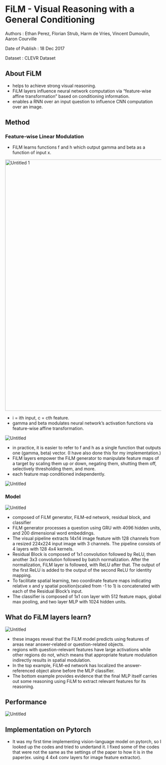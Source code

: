 # FiLM - Visual Reasoning with a General Conditioning

Authors : Ethan Perez, Florian Strub, Harm de Vries, Vincent Dumoulin, Aaron Courville

Date of Publish : 18 Dec 2017

Dataset : CLEVR Dataset

## About FiLM

- helps to achieve strong visual reasoning.
- FiLM layers influence neural network computation via “feature-wise affine transformation” based on conditioning information.
- enables a RNN over an input question to influence CNN computation over an image.

## Method

### Feature-wise Linear Modulation

- FiLM learns functions f and h which output gamma and beta as a function of input x.

<img width="809" alt="Untitled 1" src="https://github.com/aerojohn1223/CVModels-byPytorch/assets/82106824/82ee303f-42df-4379-ba04-81d6e903359d">

- i = ith input, c = cth feature.
- gamma and beta modulates neural network’s activation functions via feature-wise affine transformation.

![Untitled](<img width="794" alt="Untitled 2" src="https://github.com/aerojohn1223/CVModels-byPytorch/assets/82106824/52cb50b3-0e72-44d2-8780-0bdbfde8acf7">
)

- in practice, it is easier to refer to f and h as a single function that outputs one (gamma, beta) vector. (I have also done this for my implementation.)
- FiLM layers empower the FiLM generator to manipulate feature maps of a target by scaling them up or down, negating them, shutting them off, selectively thresholding them, and more.
- each feature map conditioned independently.

  

![Untitled](<img width="577" alt="Untitled 3" src="https://github.com/aerojohn1223/CVModels-byPytorch/assets/82106824/94317d19-984c-4554-ab12-3c0277f42a38">
)

### Model

![Untitled](<img width="658" alt="Untitled 4" src="https://github.com/aerojohn1223/CVModels-byPytorch/assets/82106824/fdfface8-b911-4d0c-a1b6-2d72cc2c4e94">
)

- composed of FiLM generator, FiLM-ed network, residual block, and classifier
- FiLM generator processes a question using GRU with 4096 hidden units, and 200 dimensional word embeddings.
- The visual pipeline extracts 14x14 image feature with 128 channels from a resized 224x224 input image with 3 channels. The pipeline consists of 4 layers with 128 4x4 kernels.
- Residual Block is composed of 1x1 convolution followed by ReLU, then another 3x3 convolution followed by batch normalization. After the normalization, FiLM layer is followed, with ReLU after that. The output of the first ReLU is added to the output of the second ReLU for identity mapping.
- To facilitate spatial learning, two coordinate feature maps indicating relative x and y spatial position(scaled from -1 to 1) is concatenated with each of the Residual Block’s input.
- The classifier is composed of 1x1 con layer with 512 feature maps, global max pooling, and two layer MLP with 1024 hidden units.

## What do FiLM layers learn?

![Untitled](<img width="1075" alt="Untitled 5" src="https://github.com/aerojohn1223/CVModels-byPytorch/assets/82106824/4699d464-adb3-4433-97da-88b576873490">
)

- these images reveal that the FiLM model predicts using features of areas near answer-related or question-related objects.
- regions with question-relevant features have large activations while other regions do not, which means that appropriate feature modulation indirectly results in spatial modulation.
- In the top example, FiLM-ed network has localized the answer-referenced object alone before the MLP classifier.
- The bottom example provides evidence that the final MLP itself carries out some reasoning using FiLM to extract relevant features for its reasoning.

## Performance

![Untitled](<img width="837" alt="Untitled" src="https://github.com/aerojohn1223/CVModels-byPytorch/assets/82106824/1c865089-d2e7-433b-b2ae-4b481aca6ea1">
)

## Implementation on Pytorch

- It was my first time implementing vision-language model on pytorch, so I looked up the codes and tried to undertand it. I fixed some of the codes that were not the same as the settings of the paper to how it is in the paper(ex. using 4 4x4 conv layers for image feature extractor).
